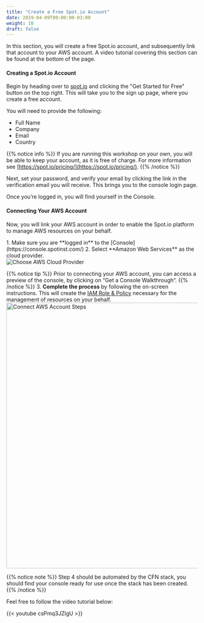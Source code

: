 ```yaml
---
title: "Create a Free Spot.io Account"
date: 2019-04-09T00:00:00-03:00
weight: 10
draft: false
---
```


In this section, you will create a free Spot.io account, and subsequently link that account to your AWS account.
A video tutorial covering this section can be found at the bottom of the page.

#### Creating a Spot.io Account
Begin by heading over to [spot.io](https://spot.io/?utm_campaign=eskworkshop&utm_source=eksworkshop) and clicking the "Get Started for Free" button on the top right. This will take you to the sign up page, where you create a free account. 

You will need to provide the following:

 - Full Name
 - Company
 - Email
 - Country

{{% notice info %}}
If you are running this workshop on your own, you will be able to keep your account, as it is free of charge. For more information see [https://spot.io/pricing/](https://spot.io/pricing/).
{{% /notice %}}

Next,  set your password, and verify your email by clicking the link in the verification email you will receive. This brings you to the console login page.

Once you’re logged in, you will find yourself in the Console.

#### Connecting Your AWS Account
Now, you will link your AWS account in order to enable the Spot.io platform to manage AWS resources on your behalf.

<div data-proofer-ignore>
1. Make sure you are **logged in** to the [Console](https://console.spotinst.com/)
2. Select **Amazon Web Services** as the cloud provider.
</div>

<img src="/images/ocean/choose_cloud_provider.png" alt="Choose AWS Cloud Provider"/>

 {{% notice tip %}}
Prior to connecting your AWS account, you can access a preview of the console, by clicking on “Get a Console Walkthrough“.
 {{% /notice %}}
3. **Complete the process** by following the on-screen instructions. This will create the [IAM Role & Policy](https://api.spotinst.com/spotinst-api/administration/spotinst-policy/) necessary for the management of resources on your behalf.
 <img src="/images/ocean/connect_aws_account.png" alt="Connect AWS Account Steps" width="700"/>


{{% notice note %}}
Step 4 should be automated by the CFN stack, you should find your console ready for use once the stack has been created.
{{% /notice %}}

Feel free to follow the video tutorial below:

{{< youtube csPmq3JZlgU >}}
